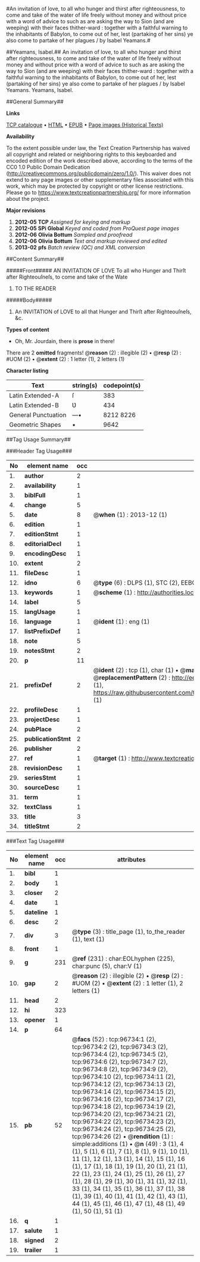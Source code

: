 #An invitation of love, to all who hunger and thirst after righteousness, to come and take of the water of life freely without money and without price with a word of advice to such as are asking the way to Sion (and are weeping) with their faces thither-ward : together with a faithful warning to the inhabitants of Babylon, to come out of her, lest (partaking of her sins) ye also come to partake of her plagues / by Isabel Yeamans.#

##Yeamans, Isabel.##
An invitation of love, to all who hunger and thirst after righteousness, to come and take of the water of life freely without money and without price with a word of advice to such as are asking the way to Sion (and are weeping) with their faces thither-ward : together with a faithful warning to the inhabitants of Babylon, to come out of her, lest (partaking of her sins) ye also come to partake of her plagues / by Isabel Yeamans.
Yeamans, Isabel.

##General Summary##

**Links**

[TCP catalogue](http://www.ota.ox.ac.uk/tcp/)  • 
[HTML](http://tei.it.ox.ac.uk/tcp/Texts-HTML/free/A67/A67785.html)  • 
[EPUB](http://tei.it.ox.ac.uk/tcp/Texts-EPUB/free/A67/A67785.epub) • 
[Page images (Historical Texts)](https://historicaltexts.jisc.ac.uk/eebo-13031003e)

**Availability**

To the extent possible under law, the Text Creation Partnership has waived all copyright and related or neighboring rights to this keyboarded and encoded edition of the work described above, according to the terms of the CC0 1.0 Public Domain Dedication (http://creativecommons.org/publicdomain/zero/1.0/). This waiver does not extend to any page images or other supplementary files associated with this work, which may be protected by copyright or other license restrictions. Please go to https://www.textcreationpartnership.org/ for more information about the project.

**Major revisions**

1. __2012-05__ __TCP__ *Assigned for keying and markup*
1. __2012-05__ __SPi Global__ *Keyed and coded from ProQuest page images*
1. __2012-06__ __Olivia Bottum__ *Sampled and proofread*
1. __2012-06__ __Olivia Bottum__ *Text and markup reviewed and edited*
1. __2013-02__ __pfs__ *Batch review (QC) and XML conversion*

##Content Summary##

#####Front#####
AN INVITATION OF LOVE To all who Hunger and Thirſt after Righteouſneſs, to come and take of the Wate
1. TO THE READER

#####Body#####

1. An INVITATION of LOVE to all that Hunger and Thirſt after Righteouſneſs, &c.

**Types of content**

  * Oh, Mr. Jourdain, there is **prose** in there!

There are 2 **omitted** fragments! 
 @__reason__ (2) : illegible (2)  •  @__resp__ (2) : #UOM (2)  •  @__extent__ (2) : 1 letter (1), 2 letters (1)

**Character listing**


|Text|string(s)|codepoint(s)|
|---|---|---|
|Latin Extended-A|ſ|383|
|Latin Extended-B|Ʋ|434|
|General Punctuation|—•|8212 8226|
|Geometric Shapes|▪|9642|

##Tag Usage Summary##

###Header Tag Usage###

|No|element name|occ|attributes|
|---|---|---|---|
|1.|__author__|2||
|2.|__availability__|1||
|3.|__biblFull__|1||
|4.|__change__|5||
|5.|__date__|8| @__when__ (1) : 2013-12 (1)|
|6.|__edition__|1||
|7.|__editionStmt__|1||
|8.|__editorialDecl__|1||
|9.|__encodingDesc__|1||
|10.|__extent__|2||
|11.|__fileDesc__|1||
|12.|__idno__|6| @__type__ (6) : DLPS (1), STC (2), EEBO-CITATION (1), OCLC (1), VID (1)|
|13.|__keywords__|1| @__scheme__ (1) : http://authorities.loc.gov/ (1)|
|14.|__label__|5||
|15.|__langUsage__|1||
|16.|__language__|1| @__ident__ (1) : eng (1)|
|17.|__listPrefixDef__|1||
|18.|__note__|5||
|19.|__notesStmt__|2||
|20.|__p__|11||
|21.|__prefixDef__|2| @__ident__ (2) : tcp (1), char (1)  •  @__matchPattern__ (2) : ([0-9\-]+):([0-9IVX]+) (1), (.+) (1)  •  @__replacementPattern__ (2) : http://eebo.chadwyck.com/downloadtiff?vid=$1&page=$2 (1), https://raw.githubusercontent.com/textcreationpartnership/Texts/master/tcpchars.xml#$1 (1)|
|22.|__profileDesc__|1||
|23.|__projectDesc__|1||
|24.|__pubPlace__|2||
|25.|__publicationStmt__|2||
|26.|__publisher__|2||
|27.|__ref__|1| @__target__ (1) : http://www.textcreationpartnership.org/docs/. (1)|
|28.|__revisionDesc__|1||
|29.|__seriesStmt__|1||
|30.|__sourceDesc__|1||
|31.|__term__|1||
|32.|__textClass__|1||
|33.|__title__|3||
|34.|__titleStmt__|2||


###Text Tag Usage###

|No|element name|occ|attributes|
|---|---|---|---|
|1.|__bibl__|1||
|2.|__body__|1||
|3.|__closer__|2||
|4.|__date__|1||
|5.|__dateline__|1||
|6.|__desc__|2||
|7.|__div__|3| @__type__ (3) : title_page (1), to_the_reader (1), text (1)|
|8.|__front__|1||
|9.|__g__|231| @__ref__ (231) : char:EOLhyphen (225), char:punc (5), char:V (1)|
|10.|__gap__|2| @__reason__ (2) : illegible (2)  •  @__resp__ (2) : #UOM (2)  •  @__extent__ (2) : 1 letter (1), 2 letters (1)|
|11.|__head__|2||
|12.|__hi__|323||
|13.|__opener__|1||
|14.|__p__|64||
|15.|__pb__|52| @__facs__ (52) : tcp:96734:1 (2), tcp:96734:2 (2), tcp:96734:3 (2), tcp:96734:4 (2), tcp:96734:5 (2), tcp:96734:6 (2), tcp:96734:7 (2), tcp:96734:8 (2), tcp:96734:9 (2), tcp:96734:10 (2), tcp:96734:11 (2), tcp:96734:12 (2), tcp:96734:13 (2), tcp:96734:14 (2), tcp:96734:15 (2), tcp:96734:16 (2), tcp:96734:17 (2), tcp:96734:18 (2), tcp:96734:19 (2), tcp:96734:20 (2), tcp:96734:21 (2), tcp:96734:22 (2), tcp:96734:23 (2), tcp:96734:24 (2), tcp:96734:25 (2), tcp:96734:26 (2)  •  @__rendition__ (1) : simple:additions (1)  •  @__n__ (49) : 3 (1), 4 (1), 5 (1), 6 (1), 7 (1), 8 (1), 9 (1), 10 (1), 11 (1), 12 (1), 13 (1), 14 (1), 15 (1), 16 (1), 17 (1), 18 (1), 19 (1), 20 (1), 21 (1), 22 (1), 23 (1), 24 (1), 25 (1), 26 (1), 27 (1), 28 (1), 29 (1), 30 (1), 31 (1), 32 (1), 33 (1), 34 (1), 35 (1), 36 (1), 37 (1), 38 (1), 39 (1), 40 (1), 41 (1), 42 (1), 43 (1), 44 (1), 45 (1), 46 (1), 47 (1), 48 (1), 49 (1), 50 (1), 51 (1)|
|16.|__q__|1||
|17.|__salute__|1||
|18.|__signed__|2||
|19.|__trailer__|1||
